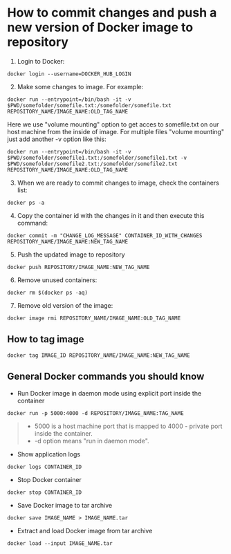 # How to commit changes and push a new version of Docker image to repository

1. Login to Docker:
```
docker login --username=DOCKER_HUB_LOGIN
```

2. Make some changes to image. For example:
```
docker run --entrypoint=/bin/bash -it -v $PWD/somefolder/somefile.txt:/somefolder/somefile.txt REPOSITORY_NAME/IMAGE_NAME:OLD_TAG_NAME
```
Here we use "volume mounting" option to get acces to somefile.txt on our host machine from the inside of image.
For multiple files "volume mounting" just add another -v option like this:
```
docker run --entrypoint=/bin/bash -it -v $PWD/somefolder/somefile1.txt:/somefolder/somefile1.txt -v $PWD/somefolder/somefile2.txt:/somefolder/somefile2.txt REPOSITORY_NAME/IMAGE_NAME:OLD_TAG_NAME
```

3. When we are ready to commit changes to image, check the containers list:
```
docker ps -a
```

4. Copy the container id with the changes in it and then execute this command:
```
docker commit -m "CHANGE_LOG_MESSAGE" CONTAINER_ID_WITH_CHANGES REPOSITORY_NAME/IMAGE_NAME:NEW_TAG_NAME
```

5. Push the updated image to repository
```
docker push REPOSITORY/IMAGE_NAME:NEW_TAG_NAME
```

6. Remove unused containers:
```
docker rm $(docker ps -aq)
```

7. Remove old version of the image:
```
docker image rmi REPOSITORY_NAME/IMAGE_NAME:OLD_TAG_NAME
```

## How to tag image
```
docker tag IMAGE_ID REPOSITORY_NAME/IMAGE_NAME:NEW_TAG_NAME
```

## General Docker commands you should know
* Run Docker image in daemon mode using explicit port inside the container
```
docker run -p 5000:4000 -d REPOSITORY/IMAGE_NAME:TAG_NAME
```
> * 5000 is a host machine port that is mapped to 4000 - private port inside the container.
> * -d option means "run in daemon mode".

* Show application logs
```
docker logs CONTAINER_ID
```

* Stop Docker container
```
docker stop CONTAINER_ID
```

* Save Docker image to tar archive
```
docker save IMAGE_NAME > IMAGE_NAME.tar
```

* Extract and load Docker image from tar archive
```
docker load --input IMAGE_NAME.tar
```
